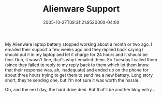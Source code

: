 ﻿---
title: Alienware Support
date: "2005-10-27T09:31:21.9520000-04:00"
description: My Alienware laptop battery stopped working about a month or two
featuredImage: /img/default-post-image.jpg
---

My Alienware laptop battery stopped working about a month or two ago. I emailed their support a few weeks ago and they replied back saying I should put it in my laptop and let it charge for 24 hours and it should be fine. Duh, it wasn't fine, that's why I emailed them. So Tuesday I called them (since they failed to reply to my reply back to them which let them know that their response was, ah, inadequate) and ended up on the phone for about three hours trying to get them to send me a new battery. Long story short, they're sending one, but I'm not sure it was worth the hassle.

Oh, and the next day, the hard drive died. But that'll be another blog entry…

